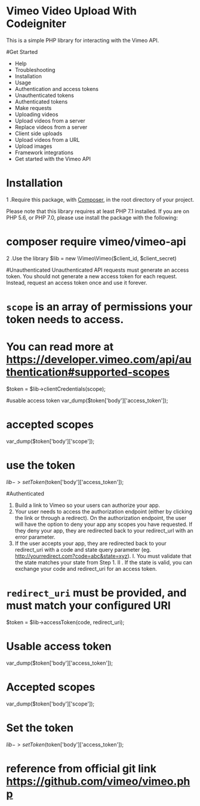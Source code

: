 # Vimeo Video Upload With Codeigniter 
This is a simple PHP library for interacting with the Vimeo API.

#Get Started
<ul>
	<li>Help</li>
	<li>Troubleshooting</li>
	<li>Installation</li>
	<li>Usage</li>
	<li>Authentication and access tokens</li>
	<li>Unauthenticated tokens</li>
	<li>Authenticated tokens</li>
	<li>Make requests</li>
	<li>Uploading videos</li>
	<li>Upload videos from a server</li>
	<li>Replace videos from a server</li>
	<li>Client side uploads</li>
	<li>Upload videos from a URL</li>
	<li>Upload images</li>
	<li>Framework integrations</li>
	<li>Get started with the Vimeo API</li>
</ul>

# Installation
1 .Require this package, with <a href="https://getcomposer.org/">Composer</a>, in the root directory of your project.

Please note that this library requires at least PHP 7.1 installed. If you are on PHP 5.6, or PHP 7.0, please use install the package with the following:

# composer require vimeo/vimeo-api

2 .Use the library $lib = new \Vimeo\Vimeo($client_id, $client_secret)

#Unauthenticated
Unauthenticated API requests must generate an access token. You should not generate a new access token for each request. Instead, request an access token once and use it forever.
# `scope` is an array of permissions your token needs to access.
# You can read more at https://developer.vimeo.com/api/authentication#supported-scopes
$token = $lib->clientCredentials(scope);

#usable access token
var_dump($token['body']['access_token']);

# accepted scopes
var_dump($token['body']['scope']);

# use the token
$lib->setToken($token['body']['access_token']);

#Authenticated
1. Build a link to Vimeo so your users can authorize your app.
2. Your user needs to access the authorization endpoint (either by clicking the link or through a redirect). On the authorization endpoint, the user will have the option to deny your app any scopes you have requested. If they deny your app, they are redirected back to your redirect_url with an error parameter.
3. If the user accepts your app, they are redirected back to your redirect_uri with a code and state query parameter (eg. http://yourredirect.com?code=abc&state=xyz).
     I. You must validate that the state matches your state from Step 1.
    II . If the state is valid, you can exchange your code and redirect_uri for an access token.
# `redirect_uri` must be provided, and must match your configured URI
$token = $lib->accessToken(code, redirect_uri);

# Usable access token
var_dump($token['body']['access_token']);

# Accepted scopes
var_dump($token['body']['scope']);

# Set the token
$lib->setToken($token['body']['access_token']);

# reference  from official git link   https://github.com/vimeo/vimeo.php

